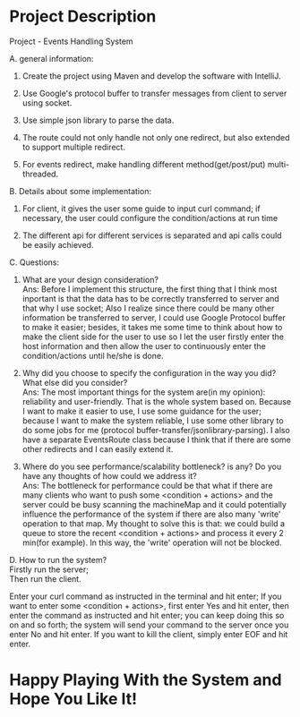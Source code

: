 # Project Description
Project  - Events Handling System

A. general information:
1. Create the project using Maven and develop the software with IntelliJ.

2. Use Google's protocol buffer to transfer messages from client to server using socket.

3. Use simple json library to parse the data.

4. The route could not only handle not only one redirect, but also extended to support multiple redirect.

5. For events redirect, make handling different method(get/post/put) multi-threaded.


B. Details about some implementation:
1. For client, it gives the user some guide to input curl command; if necessary, the user could 
configure the condition/actions at run time

2. The different api for different services is separated and api calls could be easily achieved.


C. Questions:
1. What are your design consideration? <br />
Ans: Before I implement this structure, the first thing that I think most inportant is that the data has
to be correctly transferred to server and that why I use socket; Also I realize since there could be many 
other information be transferred to server, I could use Google Protocol buffer to make it easier; besides,
it takes me some time to think about how to make the client side for the user to use so I let the user firstly
enter the host information and then allow the user to continuously enter the condition/actions until he/she
is done. 

2. Why did you choose to specify the configuration in the way you did? What else did you consider? <br />
Ans: The most important things for the system are(in my opinion): reliability and user-friendly. That is the 
whole system based on. Because I want to make it easier to use, I use some guidance for the user; because I 
want to make the system reliable, I use some other library to do some jobs for me
 (protocol buffer-transfer/jsonlibrary-parsing). I also have a separate EventsRoute class because I think that
 if there are some other redirects and I can easily extend it.
 
3. Where do you see performance/scalability bottleneck? is any? Do you have any thoughts of
how could we address it? <br />
Ans: The bottleneck for performance could be that what if there are many clients who want to 
push some <condition + actions> and the server could be busy scanning the machineMap and it could
potentially influence the performance of the system if there are also many 'write' operation
to that map. My thought to solve this is that: we could build a queue to store the recent <condition + actions>
and process it every 2 min(for example). In this way, the 'write' operation will not be blocked.


D. How to run the system?<br />
Firstly run the server;<br />
Then run the client.<br />

Enter your curl command as instructed in the terminal and hit enter;
If you want to enter some <condition + actions>, first enter Yes and 
hit enter, then enter the command as instructed and hit enter; you 
can keep doing this so on and so forth; the system will send your 
command to the server once you enter No and hit enter. If you want to
kill the client, simply enter EOF and hit enter.



# Happy Playing With the System and Hope You Like It!




